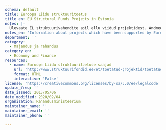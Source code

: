 ```yaml
---
schema: default
title: Euroopa Liidu struktuuritoetus
title_en: EU Structural Funds Projects in Estonia
notes: |-
  Ülevaate EL struktuurivahendite abil ellu viidud projektidest. Andmed pärinevad EL struktuuritoetuste riiklikust registrist.
notes_en: 'Information about projects which have been supported by European Union Structural Funds.'
department: ''
category:
  - Majandus ja rahandus
category_en:
  - Economy and Finance
resources:
  - name: Euroopa Liidu struktuuritoetuse saajad
    url: 'http://www.struktuurifondid.ee/et/toetatud-projektid/toetatud-projektid'
    format: HTML
    interactive: 'False'
license: 'https://creativecommons.org/licenses/by-sa/3.0/ee/legalcode'
update_freq: ''
date_issued: 2015/05/06
date_modified: 2020/02/04
organization: Rahandusministeerium
maintainer_name: ''
maintainer_email: ''
maintainer_phone: ''

---
```

